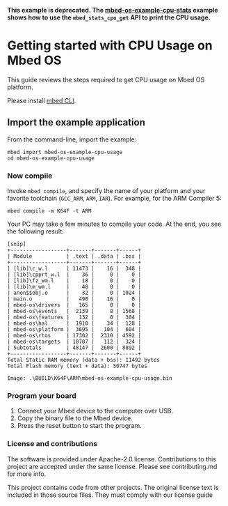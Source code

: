 **This example is deprecated. The [mbed-os-example-cpu-stats](https://github.com/ARMmbed/mbed-os-example-cpu-stats) example shows how to use the `mbed_stats_cpu_get` API to print the CPU usage.**

# Getting started with CPU Usage on Mbed OS

This guide reviews the steps required to get CPU usage on Mbed OS platform.

Please install [mbed CLI](https://github.com/ARMmbed/mbed-cli#installing-mbed-cli).

## Import the example application

From the command-line, import the example:

```
mbed import mbed-os-example-cpu-usage
cd mbed-os-example-cpu-usage
```

### Now compile

Invoke `mbed compile`, and specify the name of your platform and your favorite toolchain (`GCC_ARM`, `ARM`, `IAR`). For example, for the ARM Compiler 5:

```
mbed compile -m K64F -t ARM
```

Your PC may take a few minutes to compile your code. At the end, you see the following result:

```
[snip]
+------------------+-------+-------+------+
| Module           | .text | .data | .bss |
+------------------+-------+-------+------+
| [lib]\c_w.l      | 11473 |    16 |  348 |
| [lib]\cpprt_w.l  |    36 |     0 |    0 |
| [lib]\fz_wm.l    |    18 |     0 |    0 |
| [lib]\m_wm.l     |    48 |     0 |    0 |
| anon$$obj.o      |    32 |     0 | 1024 |
| main.o           |   490 |    16 |    0 |
| mbed-os\drivers  |   165 |     0 |    0 |
| mbed-os\events   |  2139 |     8 | 1568 |
| mbed-os\features |   132 |     0 |  304 |
| mbed-os\hal      |  1910 |    34 |  128 |
| mbed-os\platform |  3695 |   104 |  604 |
| mbed-os\rtos     | 17302 |  2310 | 4592 |
| mbed-os\targets  | 10707 |   112 |  324 |
| Subtotals        | 48147 |  2600 | 8892 |
+------------------+-------+-------+------+
Total Static RAM memory (data + bss): 11492 bytes
Total Flash memory (text + data): 50747 bytes

Image: .\BUILD\K64F\ARM\mbed-os-example-cpu-usage.bin

```

### Program your board

1. Connect your Mbed device to the computer over USB.
1. Copy the binary file to the Mbed device.
1. Press the reset button to start the program.

### License and contributions
The software is provided under Apache-2.0 license. Contributions to this project are accepted under the same license. Please see contributing.md for more info.

This project contains code from other projects. The original license text is included in those source files. They must comply with our license guide
